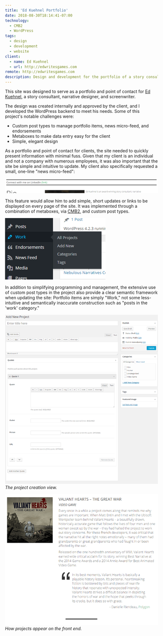 ```yaml
---
title: 'Ed Kuehnel Portfolio'
date: 2018-08-30T18:14:41-07:00
technology:
  - CMB2
  - WordPress
tags:
  - design
  - development
  - website
client:
  - name: Ed Kuehnel
  - url: http://edwritesgames.com
remote: http://edwritesgames.com
description: Design and development for the portfolio of a story consultant, narrative designer, and screenwriter.
---
```


This site was designed to serve as a portfolio and point of contact for [Ed Kuehnel](http://edwritesgames.com/), a story consultant, narrative designer, and screenwriter.

The design was created internally and approved by the client, and I developed the WordPress backend to meet his needs. Some of this project's notable challenges were:

- Custom post types to manage portfolio items, news micro-feed, and endorsements
- Metaboxes to make data entry easy for the client
- Simple, elegant design

As a portfolio and point of contact for clients, the site needed to quickly present information with minimal fuss. Given that my client is an individual and not a company with numerous employees, it was also important that the site be simple and intuitive to update. My client also specifically requested a small, one-line "news micro-feed":

![News & announcements microfeed](images/edwritesgames.com/edwritesgames.com_microfeed.png)

This feature would allow him to add simple, short updates or links to be displayed on every page of the site. It was implemented through a combination of metaboxes, via [CMB2](https://github.com/WebDevStudios/CMB2), and custom post types.

![Work section on backend](images/edwritesgames.com/edwritesgames.com_work.png)

In addition to simplifying programming and management, the extensive use of custom post types in the project also provide a clear semantic framework when updating the site: Portfolio items are simply "Work," not some less-intuitive and semantically inaccurate construction such as "posts in the 'work' category."

![Project creation, backend](images/edwritesgames.com/edwritesgames.com_project.png)
_The project creation view._

![Project appearance, frontend](images/edwritesgames.com/edwritesgames.com_project_front_end.png)
_How projects appear on the front end._
